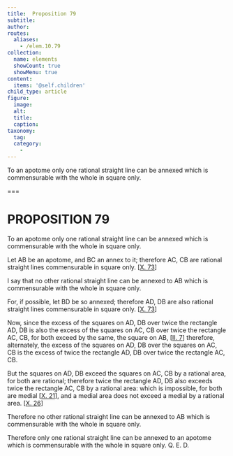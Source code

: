 ```yaml
---
title:  Proposition 79
subtitle: 
author:
routes:
  aliases:
    - /elem.10.79
collection:
  name: elements
  showCount: true
  showMenu: true
content:
  items: '@self.children'
child_type: article
figure:
  image:
  alt:
  title:
  caption:
taxonomy:
  tag:
  category:
    - 
---
```


<p><hi rend="ital">To an apotome only one rational straight line can be annexed which is commensurable with the whole in square only</hi>. </p>

===

<h1>PROPOSITION 79</h1>
<p><span class="ital">To an apotome only one rational straight line can be annexed which is commensurable with the whole in square only</span>. </p>

<p>Let <span class="ital">AB</span> be an apotome, and <span class="ital">BC</span> an annex to it; therefore <span class="ital">AC</span>, <span class="ital">CB</span> are rational straight lines commensurable in square only. [<a href="/elem.10.73">X. 73</a>] 
      </p>

<p>I say that no other rational straight line can be annexed to <span class="ital">AB</span> which is commensurable with the whole in square only. </p>

<p>For, if possible, let <span class="ital">BD</span> be so annexed; therefore <span class="ital">AD</span>, <span class="ital">DB</span> are also rational straight lines commensurable in square only. [<a href="/elem.10.73">X. 73</a>] </p>

<p>Now, since the excess of the squares on <span class="ital">AD</span>, <span class="ital">DB</span> over twice the rectangle <span class="ital">AD</span>, <span class="ital">DB</span> is also the excess of the squares on <span class="ital">AC</span>, <span class="ital">CB</span> over twice the rectangle <span class="ital">AC</span>, <span class="ital">CB</span>, for both exceed by the same, the square on <span class="ital">AB</span>, [<a href="/elem.2.7">II. 7</a>] <pb n="168"/>therefore, alternately, the excess of the squares on <span class="ital">AD</span>, <span class="ital">DB</span> over the squares on <span class="ital">AC</span>, <span class="ital">CB</span> is the excess of twice the rectangle <span class="ital">AD</span>, <span class="ital">DB</span> over twice the rectangle <span class="ital">AC</span>, <span class="ital">CB</span>. </p>

<p>But the squares on <span class="ital">AD</span>, <span class="ital">DB</span> exceed the squares on <span class="ital">AC</span>, <span class="ital">CB</span> by a rational area, for both are rational; therefore twice the rectangle <span class="ital">AD</span>, <span class="ital">DB</span> also exceeds twice the rectangle <span class="ital">AC</span>, <span class="ital">CB</span> by a rational area: which is impossible, for both are medial [<a href="/elem.10.21">X. 21</a>], and a medial area does not exceed a medial by a rational area. [<a href="/elem.10.26">X. 26</a>] </p>

<p>Therefore no other rational straight line can be annexed to <span class="ital">AB</span> which is commensurable with the whole in square only. </p>

<p>Therefore only one rational straight line can be annexed to an apotome which is commensurable with the whole in square only. Q. E. D.</p>
